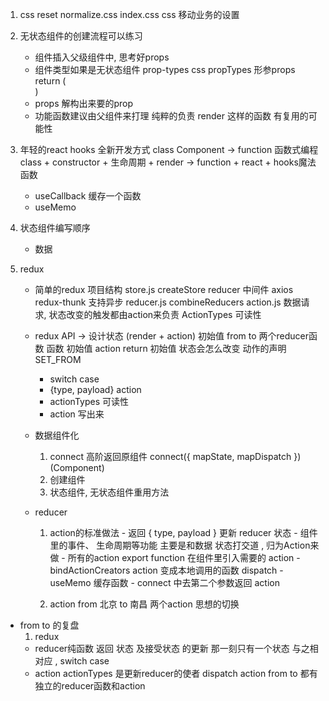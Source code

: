 1. css reset
  normalize.css
  index.css   css 移动业务的设置

2. 无状态组件的创建流程可以练习
    - 组件插入父级组件中, 思考好props
    - 组件类型如果是无状态组件
        prop-types css  propTypes
        形参props
        return (<div></div>)
    - props 解构出来要的prop
    - 功能函数建议由父组件来打理
      纯粹的负责 render
      这样的函数 有复用的可能性

3. 年轻的react hooks  全新开发方式
    class Component -> function
    函数式编程
    class + constructor + 生命周期 + render -> function + react + hooks魔法函数
    - useCallback   缓存一个函数
    - useMemo

4. 状态组件编写顺序 
    - 数据

5. redux

    - 简单的redux   项目结构
        store.js  createStore  reducer
          中间件  axios  redux-thunk  支持异步
        reducer.js   combineReducers
        action.js   数据请求, 状态改变的触发都由action来负责
          ActionTypes 可读性

    - redux API -> 设计状态 (render + action)
        初始值 from to 两个reducer函数
        函数  初始值  action return 初始值
        状态会怎么改变  动作的声明   SET_FROM
        - switch case
        - {type, payload} action
        - actionTypes  可读性
        - action 写出来

    - 数据组件化
        1. connect 高阶返回原组件
            connect({
              mapState,
              mapDispatch
            })(Component)
        2. 创建组件
        3. 状态组件,  无状态组件重用方法

    - reducer
        1. action的标准做法
          - 返回 { type, payload } 更新 reducer 状态
          - 组件里的事件、 生命周期等功能  主要是和数据  状态打交道  , 归为Action来做
          - 所有的action export function
            在组件里引入需要的 action
          - bindActionCreators
            action 变成本地调用的函数
              dispatch
          - useMemo 缓存函数
          - connect 中去第二个参数返回 action

        1. action 
            from  北京
            to    南昌
            两个action  思想的切换

- from to 的复盘
    1. redux
    - reducer纯函数 返回 状态 及接受状态 的更新
    那一刻只有一个状态   与之相对应 , switch case
    - action actionTypes
      是更新reducer的使者   dispatch action
    from to 都有独立的reducer函数和action
